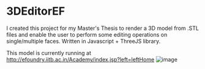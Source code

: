 # 3DEditorEF

I created this project for my Master's Thesis to render a 3D model from .STL files and enable the user to perform some editing operations on single/multiple faces. Written in Javascript + ThreeJS library.


This model is currently running at http://efoundry.iitb.ac.in/Academy/index.jsp?left=leftHome 
![image](https://user-images.githubusercontent.com/7059418/190442262-ced92fa3-c423-4ee3-bd6a-30eeede4a65d.png)
